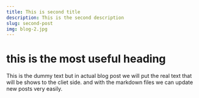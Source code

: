 ```yaml
---
title: This is second title
description: This is the second description 
slug: second-post
img: blog-2.jpg
---
```

# this is the most useful heading
 This is the dummy text but in actual blog post we will put the real text that will be shows to the cliet side. and with the markdown files we can update new posts very easily.